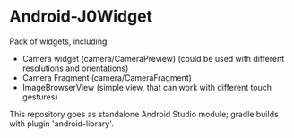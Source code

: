 # Android-J0Widget

Pack of widgets, including:
- Camera widget (camera/CameraPreview) (could be used with different resolutions and orientations)
- Camera Fragment (camera/CameraFragment)
- ImageBrowserView (simple view, that can work with different touch gestures)

This repository goes as standalone Android Studio module; gradle builds with plugin 'android-library'.
